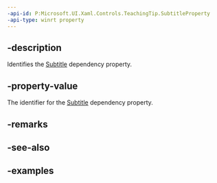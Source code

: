 ```yaml
---
-api-id: P:Microsoft.UI.Xaml.Controls.TeachingTip.SubtitleProperty
-api-type: winrt property
---
```


## -description

Identifies the [Subtitle](teachingtip_subtitle.md) dependency property.

## -property-value

The identifier for the [Subtitle](teachingtip_subtitle.md) dependency property.

## -remarks

## -see-also

## -examples

